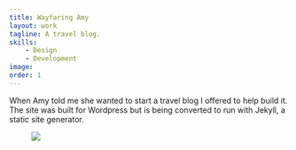 ```yaml
---
title: Wayfaring Amy
layout: work
tagline: A travel blog.
skills:
    - Design
    - Development
image: 
order: 1
---
```


<p>When Amy told me she wanted to start a travel blog I offered to help build it. The site was built for Wordpress but is being converted to run with Jekyll, a static site generator.</p>
<figure>
    <img src="{{ site.url }}/assets/wayfaringamy.png">
</figure>
